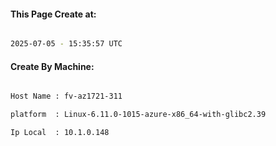 
   
#### This Page Create at:

```bash

2025-07-05 - 15:35:57 UTC

```

#### Create By Machine:

```bash

Host Name : fv-az1721-311

platform  : Linux-6.11.0-1015-azure-x86_64-with-glibc2.39

Ip Local  : 10.1.0.148

```

